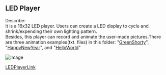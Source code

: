 ## LED Player 

Describe:  
It is a 16x32 LED player. Users can create a LED display to cycle and shrink/expending their own lighting pattern.  
Besides, this player can record and animate the user-made pictures.There are three animation examples(txt. files) in this folder:
"[GreenShorty](https://github.com/Tim-HanSheng-Huang/C_Sharp/blob/main/LEDPlayer/GreenShorty.txt)", 
"[HappyNewYear](https://github.com/Tim-HanSheng-Huang/C_Sharp/blob/main/LEDPlayer/HappyNewYear.txt)", 
and "[HelloWorld](https://github.com/Tim-HanSheng-Huang/C_Sharp/blob/main/LEDPlayer/HelloWorld.txt)"

![image](https://github.com/Tim-HanSheng-Huang/C_Sharp/blob/main/LEDPlayer/LEDPlayer.PNG)  

[LEDPlayerLink](https://github.com/Tim-HanSheng-Huang/C_Sharp/blob/main/LEDPlayer/LEDPlayer.exe) 

